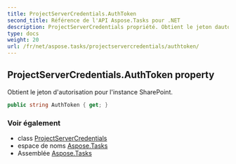 ```yaml
---
title: ProjectServerCredentials.AuthToken
second_title: Référence de l'API Aspose.Tasks pour .NET
description: ProjectServerCredentials propriété. Obtient le jeton dautorisation pour linstance SharePoint.
type: docs
weight: 20
url: /fr/net/aspose.tasks/projectservercredentials/authtoken/
---
```

## ProjectServerCredentials.AuthToken property

Obtient le jeton d'autorisation pour l'instance SharePoint.

```csharp
public string AuthToken { get; }
```

### Voir également

* class [ProjectServerCredentials](../)
* espace de noms [Aspose.Tasks](../../projectservercredentials/)
* Assemblée [Aspose.Tasks](../../../)


